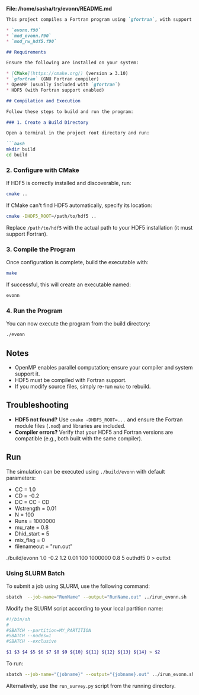 **File: /home/sasha/try/evonn/README.md**
```markdown
This project compiles a Fortran program using `gfortran`, with support for OpenMP and HDF5. It includes the following source files:

* `evonn.f90`
* `mod_evonn.f90`
* `mod_rw_hdf5.f90`

## Requirements

Ensure the following are installed on your system:

* [CMake](https://cmake.org/) (version ≥ 3.10)
* `gfortran` (GNU Fortran compiler)
* OpenMP (usually included with `gfortran`)
* HDF5 (with Fortran support enabled)

## Compilation and Execution

Follow these steps to build and run the program:

### 1. Create a Build Directory

Open a terminal in the project root directory and run:

```bash
mkdir build
cd build
```

### 2. Configure with CMake

If HDF5 is correctly installed and discoverable, run:

```bash
cmake ..
```

If CMake can't find HDF5 automatically, specify its location:

```bash
cmake -DHDF5_ROOT=/path/to/hdf5 ..
```

Replace `/path/to/hdf5` with the actual path to your HDF5 installation (it must support Fortran).

### 3. Compile the Program

Once configuration is complete, build the executable with:

```bash
make
```

If successful, this will create an executable named:

```bash
evonn
```

### 4. Run the Program

You can now execute the program from the build directory:

```bash
./evonn
```

## Notes

* OpenMP enables parallel computation; ensure your compiler and system support it.
* HDF5 must be compiled with Fortran support.
* If you modify source files, simply re-run `make` to rebuild.

## Troubleshooting

* **HDF5 not found?** Use `cmake -DHDF5_ROOT=...` and ensure the Fortran module files (`.mod`) and libraries are included.
* **Compiler errors?** Verify that your HDF5 and Fortran versions are compatible (e.g., both built with the same compiler).

## Run

The simulation can be executed using `./build/evonn` with default parameters:

- CC = 1.0
- CD = -0.2
- DC = CC - CD
- Wstrength = 0.01
- N = 100
- Runs = 1000000
- mu_rate = 0.8
- Dhid_start = 5
- mix_flag = 0
- filenameout = "run.out"

./build/evonn 1.0 -0.2 1.2 0.01 100 1000000 0.8 5 outhdf5 0 > outtxt

### Using SLURM Batch

To submit a job using SLURM, use the following command:

```bash
sbatch  --job-name="RunName" --output="RunName.out" ../irun_evonn.sh  ../build/evonn outtxt 1.0 -0.2 1.2 0.01 100  1000000 0.8  5 outhdf5 0
```

Modify the SLURM script according to your local partition name:

```bash
#!/bin/sh
#
#SBATCH --partition=MY_PARTITION
#SBATCH --nodes=1
#SBATCH --exclusive

$1 $3 $4 $5 $6 $7 $8 $9 ${10} ${11} ${12} ${13} ${14} > $2
```

To run:

```bash
sbatch --job-name="{jobname}" --output="{jobname}.out" ../irun_evonn.sh ../build/evonn {outname} {CC} {CD} {DC} {Wstrength} {N} {Runs} {mu_rate} {Dhid_start} {outnamesave}_{DC}_{M}_{mu_rate} {mix}
```

Alternatively, use the `run_survey.py` script from the running directory.
```